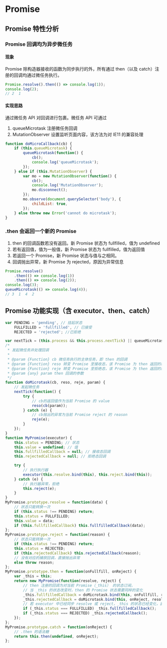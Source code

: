 # Promise

## Promise 特性分析

### Promise 回调均为异步微任务

#### 现象

Promise 除构造器接收的函数为同步执行的外，所有通过 then（以及 catch）注册的回调均通过微任务执行。

```js
Promise.resolve().then(() => console.log(1));
console.log(2);
// 2  1
```

#### 实现思路

通过微任务 API 对回调进行包裹。微任务 API 可通过

1. queueMicrotask 注册微任务回调
2. MutationObserver 设置监听页面内容，该方法为对 IE11 的兼容处理

```js
function doMicroCallback(cb) {
	if (this.queueMicrotask) {
		queueMicrotask(function() {
			cb();
			console.log('queueMicrotask');
		});
	} else if (this.MutationObserver) {
		var mo = new MutationObserver(function() {
			cb();
			console.log('MutationObserver');
			mo.disconnect();
		});
		mo.observe(document.querySelector('body'), {
			childList: true,
		});
	} else throw new Error('cannot do microtask');
}
```

### .then 会返回一个新的 Promise

1. then 的回调函数若没有返回。新 Promise 状态为 fullfilled，值为 undefined
2. 若有返回值，值为一般值，新 Promise 状态为 fullfilled，值为返回值
3. 若返回一个 Promise，新 Promise 状态与值与之相同。
4. 回调抛出异常，新 Promise 为 rejected，原因为异常信息

```js
Promise.resolve()
	.then(() => console.log(1))
	.then(() => console.log(2));
console.log(3);
queueMicrotask(() => console.log(4));
// 3  1  4  2
```

## Promise 功能实现（含 executor、then、catch）

```js
var PENDING = 'pending', // 挂起状态
	FULLFILLED = 'fullfilled', // 已接受
	REJECTED = 'rejected'; //已拒绝

var nextTick = (this.process && this.process.nextTick) || queueMicrotask;
/*
 * 发起微任务并处理回调
 *
 * @param {Function} cb 微任务执行的主体任务，即 then 的回调
 * @param {Function} reso 转变 Promise 至接收态，该 Promise 为 then 返回的新 Promise
 * @param {Function} reje 转变 Promise 至拒绝态，该 Promise 为 then 返回的新 Promise
 * @param {any} param then 回调的参数
 */
function doMicrotask(cb, reso, reje, param) {
	// 发起微任务
	nextTick(function() {
		try {
			// cb的返回值作为当前 Promise 的 value
			reso(cb(param));
		} catch (e) {
			// cb抛出的异常为当前 Promise reject 的 reason
			reje(e);
		}
	});
}
function MyPromise(executor) {
	this.status = PENDING; // 状态
	this.value = undefined; // 值
	this.fullfilledCallback = null; // 接收态回调
	this.rejectedCallback = null; // 拒绝态回调

	try {
		// 执行执行器
		executor(this.resolve.bind(this), this.reject.bind(this));
	} catch (e) {
		// 执行器异常，拒绝
		this.reject(e);
	}
}
MyPromise.prototype.resolve = function(data) {
	// 状态只能转换一次
	if (this.status !== PENDING) return;
	this.status = FULLFILLED;
	this.value = data;
	if (this.fullfilledCallback) this.fullfilledCallback(data);
};
MyPromise.prototype.reject = function(reason) {
	// 状态只能转换一次
	if (this.status !== PENDING) return;
	this.status = REJECTED;
	if (this.rejectedCallback) this.rejectedCallback(reason);
	// 没有对应的捕获回调，直接抛出异常
	else throw reason;
};
MyPromise.prototype.then = function(onFullfill, onReject) {
	var _this = this;
	return new MyPromise(function(resolve, reject) {
		// then 注册的回调为对当前 Promise（_this） 的状态订阅，
		// 当 _this 的状态改变时，then 的 Promise 状态需要同样的变化
		_this.fullfilledCallback = doMicrotask.bind(this, onFullfill, resolve, reject);
		_this.rejectedCallback = doMicrotask.bind(this, onReject, resolve, reject);
		// 若 executor 中已经同步 resolve 或 reject，_this 的状态已经变化，直接触发回调
		if (_this.status === FULLFILLED) _this.fullfilledCallback();
		if (_this.status === REJECTED) _this.rejectedCallback();
	});
};
MyPromise.prototype.catch = function(onReject) {
	// .then 的语法糖
	return this.then(undefined, onReject);
};
```
